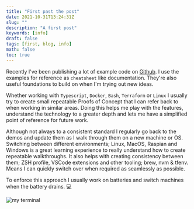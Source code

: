 ```yaml
---
title: "First past the post"
date: 2021-10-31T13:24:31Z
slug: ""
description: "A first post"
keywords: [info]
draft: false
tags: [first, blog, info]
math: false
toc: true
---
```

Recently I've been publishing a lot of example code on [Github](https://github.com/chrisguest75).  I use the examples for reference as `cheatsheet` like documentation.  They're also useful foundations to build on when I'm trying out new ideas.  

Whether working with `Typescript`, `Docker`, `Bash`, `Terraform` or `Linux` I usually try to create small repeatable Proofs of Concept that I can refer back to when working in similar areas.  Doing this helps me play with the features, understand the technology to a greater depth and lets me have a simplified point of reference for future work.  

Although not always to a consistent standard I regularly go back to the demos and update them as I walk through them on a new machine or OS.  Switching between different environments; Linux, MacOS, Raspian and Windows is a great learning experience to really understand how to create repeatable walkthroughs.  It also helps with creating consistency between them; ZSH profile, VSCode extensions and other tooling; brew, nvm & tfenv.  Means I can quickly switch over when required as seamlessly as possible. 

To enforce this approach I usually work on batteries and switch machines when the battery drains.  :computer:


![my terminal](/pages_example/terminal.png)



